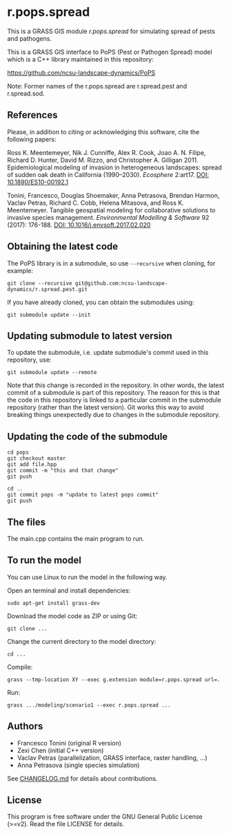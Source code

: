 # r.pops.spread

This is a GRASS GIS module *r.pops.spread* for simulating spread of
pests and pathogens.

This is a GRASS GIS interface to PoPS (Pest or Pathogen Spread) model
which is a C++ library maintained in this repository:

https://github.com/ncsu-landscape-dynamics/PoPS

Note: Former names of the r.pops.spread are r.spread.pest and r.spread.sod.

## References

Please, in addition to citing or acknowledging this software, cite the
following papers:

Ross K. Meentemeyer, Nik J. Cunniffe, Alex R. Cook, Joao A. N. Filipe,
Richard D. Hunter, David M. Rizzo, and Christopher A. Gilligan 2011.
Epidemiological modeling of invasion in heterogeneous landscapes:
spread of sudden oak death in California (1990–2030).
*Ecosphere* 2:art17.
[DOI: 10.1890/ES10-00192.1](https://doi.org/10.1890/ES10-00192.1)

Tonini, Francesco, Douglas Shoemaker, Anna Petrasova, Brendan Harmon,
Vaclav Petras, Richard C. Cobb, Helena Mitasova,
and Ross K. Meentemeyer.
Tangible geospatial modeling for collaborative solutions
to invasive species management.
*Environmental Modelling & Software* 92 (2017): 176-188.
[DOI: 10.1016/j.envsoft.2017.02.020](https://doi.org/10.1016/j.envsoft.2017.02.020)

## Obtaining the latest code

The PoPS library is in a submodule, so use `--recursive` when cloning,
for example:

```
git clone --recursive git@github.com:ncsu-landscape-dynamics/r.spread.pest.git
```

If you have already cloned, you can obtain the submodules using:

```
git submodule update --init
```

## Updating submodule to latest version

To update the submodule, i.e. update submodule's commit used in this
repository, use:

```
git submodule update --remote
```

Note that this change is recorded in the repository. In other words,
the latest commit of a submodule is part of this repository.
The reason for this is that the code in this repository is linked to a
particular commit in the submodule repository (rather than the latest
version). Git works this way to avoid breaking things unexpectedly due
to changes in the submodule repository.

## Updating the code of the submodule

```
cd pops
git checkout master
git add file.hpp
git commit -m "this and that change"
git push
```

```
cd ..
git commit pops -m "update to latest pops commit"
git push
```



## The files

The main.cpp contains the main program to run.

## To run the model

You can use Linux to run the model in the following way.

Open an terminal and install dependencies:

    sudo apt-get install grass-dev

Download the model code as ZIP or using Git:

    git clone ...

Change the current directory to the model directory:

    cd ...

Compile:

    grass --tmp-location XY --exec g.extension module=r.pops.spread url=.

Run:

    grass .../modeling/scenario1 --exec r.pops.spread ...

## Authors

* Francesco Tonini (original R version)
* Zexi Chen (initial C++ version)
* Vaclav Petras (parallelization, GRASS interface, raster handling, ...)
* Anna Petrasova (single species simulation)

See [CHANGELOG.md](CHANGELOG.md) for details about contributions.

## License

This program is free software under the GNU General Public License
(>=v2). Read the file LICENSE for details.
